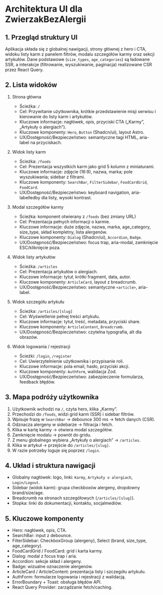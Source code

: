 # Architektura UI dla ZwierzakBezAlergii

## 1. Przegląd struktury UI

Aplikacja składa się z globalnej nawigacji, strony głównej z hero i CTA, widoku listy karm z panelem filtrów, modalu szczegółów karmy oraz sekcji artykułów. Dane podstawowe (`size_types`, `age_categories`) są ładowane SSR, a interakcje (filtrowanie, wyszukiwanie, paginacja) realizowane CSR przez React Query.

## 2. Lista widoków

1. Strona główna
   - Ścieżka: `/`
   - Cel: Przywitanie użytkownika, krótkie przedstawienie misji serwisu i kierowanie do listy karm i artykułów.
   - Kluczowe informacje: nagłówek, opis, przyciski CTA („Karmy”, „Artykuły o alergiach”).
   - Kluczowe komponenty: `Hero`, `Button` (Shadcn/ui), layout Astro.
   - UX/Dostępność/Bezpieczeństwo: semantyczne tagi HTML, aria-label na przyciskach.

2. Widok listy karm
   - Ścieżka: `/foods`
   - Cel: Prezentacja wszystkich karm jako grid 5 kolumn z miniaturami.
   - Kluczowe informacje: zdjęcie (16:9), nazwa, marka; pole wyszukiwania; sidebar z filtrami.
   - Kluczowe komponenty: `SearchBar`, `FilterSidebar`, `FoodCardGrid`, `FoodCard`.
   - UX/Dostępność/Bezpieczeństwo: keyboard navigation, aria-labelledby dla listy, wysoki kontrast.

3. Modal szczegółów karmy
   - Ścieżka: komponent otwierany z `/foods` (bez zmiany URL)
   - Cel: Prezentacja pełnych informacji o karmie.
   - Kluczowe informacje: duże zdjęcie, nazwa, marka, age_category, size_type, skład kompletny, lista alergenów.
   - Kluczowe komponenty: `Dialog` (Shadcn/ui), `Accordion`, `Badge`.
   - UX/Dostępność/Bezpieczeństwo: focus trap, aria-modal, zamknięcie ESC/kliknięcie poza.

4. Widok listy artykułów
   - Ścieżka: `/articles`
   - Cel: Prezentacja artykułów o alergiach.
   - Kluczowe informacje: tytuł, krótki fragment, data, autor.
   - Kluczowe komponenty: `ArticleCard`, layout z breadcrumb.
   - UX/Dostępność/Bezpieczeństwo: semantyczne `<article>`, aria-label.

5. Widok szczegółu artykułu
   - Ścieżka: `/articles/[slug]`
   - Cel: Wyświetlenie pełnej treści artykułu.
   - Kluczowe informacje: tytuł, treść, metadata, przyciski share.
   - Kluczowe komponenty: `ArticleContent`, `Breadcrumb`.
   - UX/Dostępność/Bezpieczeństwo: czytelna typografia, alt dla obrazów.

6. Widok logowania / rejestracji
   - Ścieżki: `/login`, `/register`
   - Cel: Uwierzytelnienie użytkownika i przypisanie roli.
   - Kluczowe informacje: pola email, hasło, przyciski akcji.
   - Kluczowe komponenty: `AuthForm`, walidacja Zod.
   - UX/Dostępność/Bezpieczeństwo: zabezpieczenie formularza, feedback błędów.

## 3. Mapa podróży użytkownika

1. Użytkownik wchodzi na `/`, czyta hero, klika „Karmy”.
2. Przechodzi do `/foods`, widzi grid karm (SSR) i sidebar filtrów.
3. Wpisuje frazę w `SearchBar` → debounce 300 ms → fetch danych (CSR).
4. Odznacza alergeny w sidebarze → filtracja i fetch.
5. Klika w kartę karmy → otwiera modal szczegółów.
6. Zamknięcie modalu → powrót do gridu.
7. Z menu globalnego wybiera „Artykuły o alergiach” → `/articles`.
8. Klika w artykuł → przejście do `/articles/[slug]`.
9. W razie potrzeby loguje się poprzez `/login`.

## 4. Układ i struktura nawigacji

- Globalny nagłówek: logo, linki: `Karmy`, `Artykuły o alergiach`, `Login/Logout`.
- Sidebar (widok karm): grupa checkboxów alergeny, dropdowny brand/size/age.
- Breadcrumb na stronach szczegółowych (`/articles/[slug]`).
- Stopka: linki do dokumentacji, kontaktu, socjalmediów.

## 5. Kluczowe komponenty

- Hero: nagłówek, opis, CTA.
- SearchBar: input z debounce.
- FilterSidebar: CheckboxGroup (alergeny), Select (brand, size_type, age_category).
- FoodCardGrid / FoodCard: grid i karta karmy.
- Dialog: modal z focus trap i aria.
- Accordion: sekcje skład i alergeny.
- Badge: wizualne oznaczenie alergenów.
- ArticleCard / ArticleContent: prezentacja listy i szczegółu artykułu.
- AuthForm: formularze logowania i rejestracji z walidacją.
- ErrorBoundary + Toast: obsługa błędów API.
- React Query Provider: zarządzanie fetch/caching.
